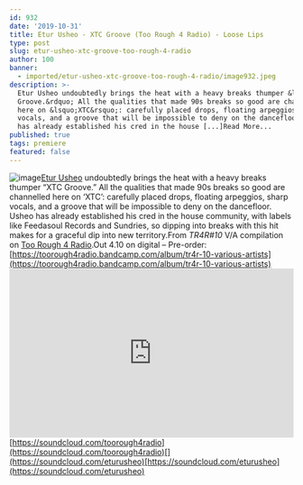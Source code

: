 ```yaml
---
id: 932
date: '2019-10-31'
title: Etur Usheo - XTC Groove (Too Rough 4 Radio) - Loose Lips
type: post
slug: etur-usheo-xtc-groove-too-rough-4-radio
author: 100
banner:
  - imported/etur-usheo-xtc-groove-too-rough-4-radio/image932.jpeg
description: >-
  Etur Usheo undoubtedly brings the heat with a heavy breaks thumper &ldquo;XTC
  Groove.&rdquo; All the qualities that made 90s breaks so good are channelled
  here on &lsquo;XTC&rsquo;: carefully placed drops, floating arpeggios, sharp
  vocals, and a groove that will be impossible to deny on the dancefloor. Usheo
  has already established his cred in the house [...]Read More...
published: true
tags: premiere
featured: false
---
```

![image](../imported/etur-usheo-xtc-groove-too-rough-4-radio/image932.jpeg)[Etur Usheo](https://www.residentadvisor.net/dj/eturusheo) undoubtedly brings the heat with a heavy breaks thumper “XTC Groove.” All the qualities that made 90s breaks so good are channelled here on ‘XTC’: carefully placed drops, floating arpeggios, sharp vocals, and a groove that will be impossible to deny on the dancefloor. Usheo has already established his cred in the house community, with labels like Feedasoul Records and Sundries, so dipping into breaks with this hit makes for a graceful dip into new territory.From _TR4R#10_ V/A compilation on [Too Rough 4 Radio](https://toorough4radio.bandcamp.com).Out 4.10 on digital – Pre-order: [](https://toorough4radio.bandcamp.com/album/tr4r-10-various-artists)[https://toorough4radio.bandcamp.com/album/tr4r-10-various-artists](https://toorough4radio.bandcamp.com/album/tr4r-10-various-artists)<iframe width='100%' height='300' scrolling='no' frameborder='no' allow='autoplay' src='https://w.soundcloud.com/player/?url=https%3A//api.soundcloud.com/tracks/687690223&color=%23ff5500&auto_play=false&hide_related=false&show_comments=true&show_user=true&show_reposts=false&show_teaser=true'></iframe>[](https://soundcloud.com/toorough4radio)[https://soundcloud.com/toorough4radio](https://soundcloud.com/toorough4radio)[](https://soundcloud.com/eturusheo)[https://soundcloud.com/eturusheo](https://soundcloud.com/eturusheo)